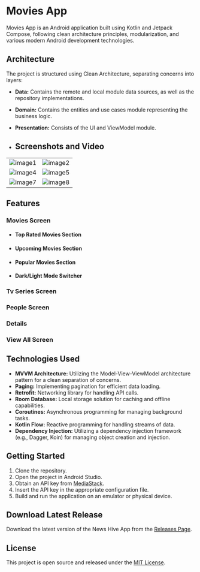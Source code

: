 # Movies App

Movies App is an Android application built using Kotlin and Jetpack Compose, following clean architecture principles, modularization, and various modern Android development technologies.

## Architecture

The project is structured using Clean Architecture, separating concerns into layers:

- **Data:** Contains the remote and local module data sources, as well as the repository implementations.

- **Domain:** Contains the entities and use cases module representing the business logic.

- **Presentation:** Consists of the UI and ViewModel module.

- ## Screenshots and Video

<table>
  <tr>
    <td><img src="https://github.com/AhmadShubita/MoviesApp/blob/main/Home%20Page.png" alt="image1"></td>
    <td><img src="https://github.com/AhmadShubita/MoviesApp/blob/main/Home2%20Page.png" alt="image2"></td>  </tr>
  <tr>
    <td><img src="https://github.com/AhmadShubita/MoviesApp/blob/main/Tv%20Page.png" alt="image4"></td>
    <td><img src="https://github.com/AhmadShubita/MoviesApp/blob/main/People%20Screen.png" alt="image5"></td>
  </tr>
  <tr>
    <td><img src="https://github.com/AhmadShubita/MoviesApp/blob/main/Details%20Screen.png" alt="image7"></td>
    <td><img src="https://github.com/AhmadShubita/MoviesApp/blob/main/All%20Movies.png" alt="image8"></td>
  </tr>
</table>

## Features

### Movies Screen

- #### Top Rated Movies Section

-   #### Upcoming Movies Section

-   #### Popular Movies Section

-   #### Dark/Light Mode Switcher

### Tv Series Screen

### People Screen

### Details

### View All Screen

## Technologies Used

- **MVVM Architecture:** Utilizing the Model-View-ViewModel architecture pattern for a clean separation of concerns.
- **Paging:** Implementing pagination for efficient data loading.
- **Retrofit:** Networking library for handling API calls.
- **Room Database:** Local storage solution for caching and offline capabilities.
- **Coroutines:** Asynchronous programming for managing background tasks.
- **Kotlin Flow:** Reactive programming for handling streams of data.
- **Dependency Injection:** Utilizing a dependency injection framework (e.g., Dagger, Koin) for managing object creation and injection.

## Getting Started

1. Clone the repository.
2. Open the project in Android Studio.
3. Obtain an API key from [MediaStack](https://mediastack.com/).
4. Insert the API key in the appropriate configuration file.
5. Build and run the application on an emulator or physical device.

## Download Latest Release

Download the latest version of the News Hive App from the [Releases Page](https://github.com/Abdallahx3x/NewsHive/releases/tag/v1.0.0).

## License

This project is open source and released under the [MIT License](LICENSE).
